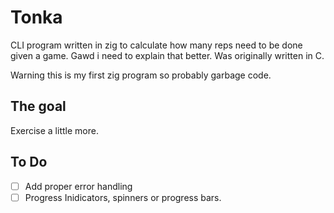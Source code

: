 # Tonka
CLI program written in zig to calculate how many reps need to be done given a game. Gawd i need to explain that better. Was originally written in C.

Warning this is my first zig program so probably garbage code.

## The goal
Exercise a little more.

## To Do
- [ ] Add proper error handling
- [ ] Progress Inidicators, spinners or progress bars.
